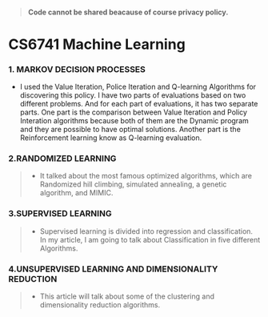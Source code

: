 >#### Code cannot be shared beacause of course privacy policy. 


# CS6741 Machine Learning

### 1. MARKOV DECISION PROCESSES

 -  I used the Value Iteration, Police Iteration and Q-learning Algorithms for discovering this policy. I have two parts of evaluations based on two different problems. And for each part of evaluations, it has two separate parts. One part is the comparison between Value Iteration and Policy Interation algorithms because both of them are the Dynamic program and they are possible to have optimal solutions. Another part is the Reinforcement learning know as Q-learning evaluation.

### 2.RANDOMIZED LEARNING

> -  It talked about the most famous optimized algorithms, which are Randomized hill climbing, simulated annealing, a genetic algorithm, and MIMIC.

### 3.SUPERVISED LEARNING

> - Supervised learning is divided into regression and classification. In my article, I am going to talk about Classification in five different Algorithms.


### 4.UNSUPERVISED LEARNING AND DIMENSIONALITY REDUCTION

> - This article will talk about some of the clustering and dimensionality reduction algorithms.


